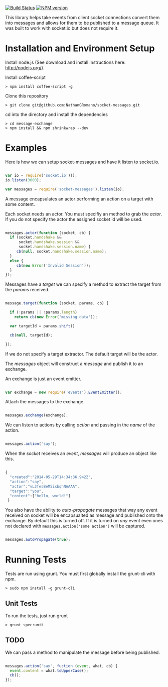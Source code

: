 [![Build Status](https://travis-ci.org/NathanGRomano/socket-messages.svg?branch=master)](https://travis-ci.org/NathanGRomano/socket-messages.git)
[![NPM version](https://badge.fury.io/js/socket-messages.svg)](http://badge.fury.io/js/socket-messages)

This library helps take events from client socket connections convert them into messages and allows for them to be published to a message queue.
It was built to work with socket.io but does not require it.

# Installation and Environment Setup

Install node.js (See download and install instructions here: http://nodejs.org/).

Install coffee-script

    > npm install coffee-script -g

Clone this repository

    > git clone git@github.com:NathanGRomano/socket-messages.git

cd into the directory and install the dependencies

    > cd message-exchange
    > npm install && npm shrinkwrap --dev

# Examples

Here is how we can setup socket-messages and have it listen to socket.io.

```javascript

var io = require('socket.io')();
io.listen(3000);

var messages = require('socket-messages').listen(io);

```

A message encapsulates an actor performing an action on a target with some content.

Each socket needs an actor.  You must specifiy an method to grab the *actor*.  If you do
not specify the actor the assigned socket id will be used.

```javascript

messages.actor(function (socket, cb) {
  if (socket.handshake && 
      socket.handshake.session &&
      socket.handshake.session.name) {
     cb(null, socket.handshake.session.name);
  }
  else {
     cb(new Error('Invalid Session'));
  }
});

```
Messages have a *target* we can specify a method to extract the target from the *params* received.

```javascript

message.target(function (socket, params, cb) {

  if (!params || !params.length)
    return cb(new Error('missing data'));

  var targetId = params.shift()

  cb(null, targetId);

});

```

If we do not specify a target extractor.  The default target will be the actor.

The *messages* object will construct a *message* and publish it to an exchange.

An exchange is just an event emitter.

```javascript

var exchange = new require('events').EventEmitter();

```

Attach the messages to the exchange.

```javascript

messages.exchange(exchange);

```

We can listen to actions by calling *action* and passing in the *name* of the action.

```javascript

messages.action('say');

```

When the *socket* receives an *event*, *messages* will produce an object like this.

```javascript

{
  "created":"2014-05-29T14:34:36.942Z",
  "action":"say",
  "actor":"vL3fesBeM5ixbqhNAAAA",
  "target":"you",
  "content":["hello, world!"]
 }

```

You also have the ability to *auto-propagate* messages that way any event 
received on socket will be encapsualted as message and published onto the
exchange.  By default this is turned off.  If it is turned on *any* event
even ones not declared with `messages.action('some action')` will be
captured.

```javascript

messages.autoPropagate(true);

```

# Running Tests

Tests are run using grunt.  You must first globally install the grunt-cli with npm.

    > sudo npm install -g grunt-cli

## Unit Tests

To run the tests, just run grunt

    > grunt spec:unit

## TODO

We can pass a method to manipulate the message before being published.

```javascript

messages.action('say', fuction (event, what, cb) {
  event.content = what.toUpperCase();
  cb();
});

```
